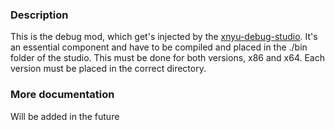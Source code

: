 ### Description

This is the debug mod, which get's injected by the [xnyu-debug-studio](https://github.com/MovEaxEax/xnyu-debug-studio). It's an essential component and have to be compiled and placed in the ./bin folder of the studio. This must be done for both versions, x86 and x64. Each version must be placed in the correct directory.

### More documentation

Will be added in the future
